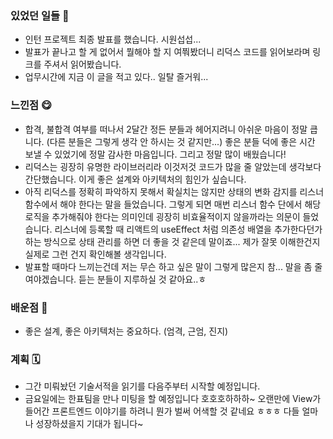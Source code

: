 ### 있었던 일들 📔
- 인턴 프로젝트 최종 발표를 했습니다. 시원섭섭...
- 발표가 끝나고 할 게 없어서 뭘해야 할 지 여쭤봤더니 리덕스 코드를 읽어보라며 링크를 주셔서 읽어봤습니다.
- 업무시간에 지금 이 글을 적고 있다.. 일탈 즐거워...
### 느낀점 😋
- 합격, 불합격 여부를 떠나서 2달간 정든 분들과 헤어지려니 아쉬운 마음이 정말 큽니다. (다른 분들은 그렇게 생각 안 하시는 것 같지만...) 좋은 분들 덕에 좋은 시간 보낼 수 있었기에 정말 감사한 마음입니다. 그리고 정말 많이 배웠습니다!
- 리덕스는 굉장히 유명한 라이브러리라 이것저것 코드가 많을 줄 알았는데 생각보다 간단했습니다. 이게 좋은 설계와 아키텍처의 힘인가 싶습니다.
- 아직 리덕스를 정확히 파악하지 못해서 확실치는 않지만 상태의 변화 감지를 리스너 함수에서 해야 한다는 말을 들었습니다. 그렇게 되면 매번 리스너 함수 단에서 해당 로직을 추가해줘야 한다는 의미인데 굉장히 비효율적이지 않을까라는 의문이 들었습니다. 리스너에 등록할 때 리액트의 useEffect 처럼 의존성 배열을 추가한다던가 하는 방식으로 상태 관리를 하면 더 좋을 것 같은데 말이죠... 제가 잘못 이해한건지 실제로 그런 건지 확인해볼 생각입니다.
- 발표할 때마다 느끼는건데 저는 무슨 하고 싶은 말이 그렇게 많은지 참... 말을 좀 줄여야겠습니다. 듣는 분들이 지루하실 것 같아요..ㅎ
### 배운점 📝
- 좋은 설계, 좋은 아키텍처는 중요하다. (엄격, 근엄, 진지)
### 계획 🗓
- 그간 미뤄놨던 기술서적을 읽기를 다음주부터 시작할 예정입니다. 
- 금요일에는 한표팀을 만나 미팅을 할 예정입니다 호호호하하하~ 오랜만에 View가 들어간 프론트엔드 이야기를 하려니 뭔가 벌써 어색할 것 같네요 ㅎㅎㅎ 다들 얼마나 성장하셨을지 기대가 됩니다~
